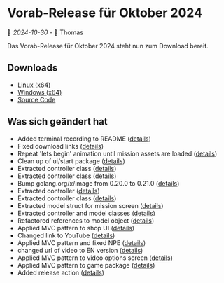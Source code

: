 # Vorab-Release für Oktober 2024

📅 *2024-10-30* - 🧔 Thomas

Das Vorab-Release für Oktober 2024 steht nun zum Download bereit.

## Downloads

- [Linux (x64)](http://www.retro-carnage.net/releases/Retro-Carnage-Linux.zip)
- [Windows (x64)](http://www.retro-carnage.net/releases/Retro-Carnage-Windows.zip)
- [Source Code](http://www.retro-carnage.net/releases/Retro-Carnage-Code.zip)

## Was sich geändert hat

- Added terminal recording to README ([details](https://github.com/Retro-Carnage-Team/retro-carnage/pull/138))
- Fixed download links ([details](https://github.com/Retro-Carnage-Team/retro-carnage/pull/139))
- Repeat 'lets begin' animation until mission assets are loaded ([details](https://github.com/Retro-Carnage-Team/retro-carnage/pull/144))
- Clean up of ui/start package ([details](https://github.com/Retro-Carnage-Team/retro-carnage/pull/156))
- Extracted controller class ([details](https://github.com/Retro-Carnage-Team/retro-carnage/pull/157))
- Extracted controller class ([details](https://github.com/Retro-Carnage-Team/retro-carnage/pull/158))
- Bump golang.org/x/image from 0.20.0 to 0.21.0 ([details](https://github.com/Retro-Carnage-Team/retro-carnage/pull/159))
- Extracted controller ([details](https://github.com/Retro-Carnage-Team/retro-carnage/pull/160))
- Extracted controller class ([details](https://github.com/Retro-Carnage-Team/retro-carnage/pull/161))
- Extracted model struct for mission screen ([details](https://github.com/Retro-Carnage-Team/retro-carnage/pull/162))
- Extracted controller and model classes ([details](https://github.com/Retro-Carnage-Team/retro-carnage/pull/163))
- Refactored references to model object ([details](https://github.com/Retro-Carnage-Team/retro-carnage/pull/164))
- Applied MVC pattern to shop UI ([details](https://github.com/Retro-Carnage-Team/retro-carnage/pull/165))
- Changed link to YouTube ([details](https://github.com/Retro-Carnage-Team/retro-carnage/pull/166))
- Applied MVC pattern and fixed NPE ([details](https://github.com/Retro-Carnage-Team/retro-carnage/pull/167))
- changed url of video to EN version ([details](https://github.com/Retro-Carnage-Team/retro-carnage/pull/168))
- Applied MVC pattern to video options screen ([details](https://github.com/Retro-Carnage-Team/retro-carnage/pull/170))
- Applied MVC pattern to game package ([details](https://github.com/Retro-Carnage-Team/retro-carnage/pull/172))
- Added release action ([details](https://github.com/Retro-Carnage-Team/retro-carnage/pull/173))
